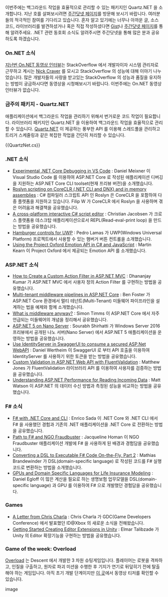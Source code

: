 이번주에는 백그라운드 작업을 효율적으로 관리할 수 있는 패키지인 Quartz.NET 을 소개합니다. 지난 호를 살펴보시려면 [주간닷넷 페이지](https://www.facebook.com/jugan.net/)를 방문해 보시기 바랍니다. 여러분들의 적극적인 참여를 기다리고 있습니다. 혼자 알고 있기에는 너무나 아까운 글, 소스 코드, 라이브러리를 발견하셨거나 혹은 직접 작성하셨다면 [Gist](https://gist.github.com/options/e9fc443b8c882157fe4a)나 [주간닷넷 페이지](https://www.facebook.com/jugan.net/)를 통해 알려주세요. .NET 관련 동호회 소식도 알려주시면 주간닷넷을 통해 많은 분과 공유하도록 하겠습니다.

### On.NET 소식
[지난번 On.NET 동영상 인터뷰](https://www.youtube.com/watch?v=DJn8-Psznsw)는 StackOverflow 에서 개발자이자 시스템 관리자로 근무하고 계시는 [Nick Craver](http://nickcraver.com/) 를 모시고 StackOverflow 의 성능에 대해 이야기 나누었습니다. 
많은 개발자들의 사랑을 받고있는 StackOverflow 의 성능과 품질을 유지하는 방법이 궁금하시다면 동영상을 시청해보시기 바랍니다. 이번주에는 On.NET 동영상 인터뷰가 없습니다. 

### 금주의 패키지 - Quartz.NET
애플리케이션에서 백그라운드 작업을 관리하기 위해서 번거로운 코드 작업이 필요합니다. 라이브러리 패키지인 Quartz.NET 을 이용하여 백그라운드 작업을 효율적으로 관리할 수 있습니다. [Quartz.NET](http://www.quartz-scheduler.net/) 이 제공하는 풍부한 API 를 이용해 스레드풀을 관리하고 트리거 스케줄링과 같은 복잡한 작업을 간단히 처리할 수 있습니다. 

<section>
{{QuartzNet.cs}}<script src="https://gist.github.com/bleroy/1f3f752dfebde0e9ae7b.js"></script>
</section>


### .NET 소식
* [Experimental .NET Core Debugging in VS Code](https://blogs.msdn.microsoft.com/visualstudioalm/2016/03/10/experimental-net-core-debugging-in-vs-code/) : Daniel Meixner 이 Visual Studio Code 를 이용하여 ASP.NET Core 로 작성된 애플리케이션 디버깅을 지원하는 ASP.NET Core CLI toolset(현재 프리뷰 버전)을 소개했습니다.
* [Roslyn scripting on CoreCLR (.NET CLI and DNX) and in memory assemblies](http://www.strathweb.com/2016/03/roslyn-scripting-on-coreclr-net-cli-and-dnx-and-in-memory-assemblies/) :  C# 컴파일러 스크립트 API 인 Roslyn 은 CoreCLR 을 포함하여 다중 플렛폼을 지원하고 있습니다. Filip W 가 CoreCLR 에서 Roslyn 을 사용하며 겪은 어려움과 해결책을 공유했습니다.
* [A cross-platform interactive C# script editor](http://www.jayway.com/2016/03/09/interactive-c-script-editor-built-electron-edgejs/) : Christian Jacobsen 가 크로스 플랫폼용 데스크탑 애플리케이션으로서 REPL(Read-eval-print loop) 을 만드는 방법을 공유했습니다. 
* [Hamburger controls for UWP](https://www.pedrolamas.com/2016/03/07/cimbalino-toolkit-hamburger-controls-for-uwp/) : Pedro Lamas 가 UWP(Windows Universal Platform) 프로젝트에서 사용할 수 있는 햄버거 버튼 컨트롤을 소개했습니다. 
* [Using the Project Oxford Emotion API in C# and JavaScript](http://blogs.msdn.com/b/martinkearn/archive/2016/03/07/using-the-project-oxford-emotion-api-in-c-and-javascript.aspx) : Martin Kearn 이 Project Oxford 에서 제공되는 Emotion API 를 소개했습니다.

### ASP.NET 소식
* [How to Create a Custom Action Filter in ASP.NET MVC](http://www.infragistics.com/community/blogs/dhananjay_kumar/archive/2016/03/04/how-to-create-a-custom-action-filter-in-asp-net-mvc.aspx) : Dhananjay Kumar 가 ASP.NET MVC 에서 사용자 정의 Action Filter 를 구현하는 방법을 공유했습니다.
* [Multi-tenant middleware pipelines in ASP.NET Core](http://benfoster.io/blog/aspnet-core-multi-tenant-middleware-pipelines) : Ben Foster 가 ASP.NET Core 환경에서 멀티 테넌트(Multi-Tenant) 미들웨어 파이프라인을 설계하는 법을 예제와 함께 소개했습니다.
* [What is middleware anyway?](http://aspnetmonsters.com/2016/03/2016-02-28-what-is-middleware-anyway/) : Simon Timms 이 ASP.NET Core 에서 자주 언급되는 미들웨어의 개념을 정리해서 공유했습니다.
* [ASP.NET 5 on Nano Server](http://docs.asp.net/en/latest/tutorials/nano-server.html) : Sourabh Shirhatti 가 Windows Server 2016 프리뷰에서 공개된 나노 서버(Nano Server) 에서 ASP.NET 5 애플리케이션을 운영하는 방법을 공유했습니다.
* [Use IdentityServer in SwaggerUI to consume a secured ASP.Net WebAPI](http://danielwertheim.se/use-identityserver-in-swaggerui-to-consume-a-secured-asp-net-webapi/) : Daniel Wertheim 이 SwaggerUI 로 부터 API 호출을 이용하여 IdentityServer 를 사용하기 위한 토큰을 받는 방법을 공유했습니다.
* [Custom Validation in ASP.NET Web API with FluentValidation](http://www.exceptionnotfound.net/custom-validation-in-asp-net-web-api-with-fluentvalidation/) : Matthew Jones 가 FluentValidation 라이브러리 API 를 이용하여 사용자를 검증하는 방법을 공유했습니다.
* [Understanding ASP.NET Performance for Reading Incoming Data](http://stackify.com/understanding-asp-net-performance-for-reading-incoming-data/) : Matt Watson 이 ASP.NET 의 데이터 수신 방법과 측정된 성능을 비교하는 방법을 공유했습니다.

### F# 소식
* [F# with .NET Core and CLI](https://www.youtube.com/watch?v=_0Q-Q2UeyP0) : Enrico Sada 이 .NET Core 와 .NET CLI 에서 F# 을 사용했던 경험과 기존의 .NET 애플리케이션을 .NET Core 로 전환하는 방법을 공유했습니다.
* [Path to F# and NGO Fraudbuster](https://www.youtube.com/watch?v=nZwQ9JVl-d8&feature=youtu.be) : Jacqueline Homan 이 NGO Fraudbuster 애플리케이션 개발에 F# 을 사용하게 된 배경과 경험담을 공유했습니다.
* [Converting a DSL to Executable F# Code On-the-Fly, Part 2](http://brandewinder.com/2016/03/06/converting-dsl-to-fsharp-code-part-2/) : Mathias Brandewinder 가 DSL(domain-specific language) 로 작성된 코드를 F# 실행코드로 변환하는 방법을 소개했습니다.
* [GPUs and Domain Specific Languages for Life Insurance Modeling](http://blog.quantalea.com/?p=9321) : Daniel Egloff 이 많은 계산을 필요로 하는 생명보험 업무모델을 DSL(domain-specific language) 과 GPU 를 이용하여 F# 으로 개발했던 경험담을 공유했습니다.

### Games
* [A Letter from Chris Charla](http://news.xbox.com/2016/03/14/letter-chris-charla-idxbox-updates-gdc/) : Chris Charla 가 GDC(Game Developers Conference) 에서 발표했던 ID@Xbox 의 새로운 소식을 전해왔습니다.
* [Getting Started Creating Editor Extensions in Unity](http://appgoodies.net/unity/getting-started-creating-editor-extensions-in-unity/) : Elmar Talibzade 가 Unity 의 Editor 확장기능을 구현하는 방법을 공유했습니다.

### Game of the week: Overload
[Overload](http://playoverload.com/) 는 Descent 에서 개발한 3 차원 슈팅게임입니다. 플레이어는 로봇을 격파하고, 인질을 구출하고, 원자로 파괴 미션을 수행한 후 기지가 연기로 뒤덮히기 전에 탈출해야 하는 게임입니다. 아직 초기 개발 단계이지만 [이 곳](http://store.steampowered.com/app/450220/)에서 동영상 티저를 확인할 수 있습니다.

image